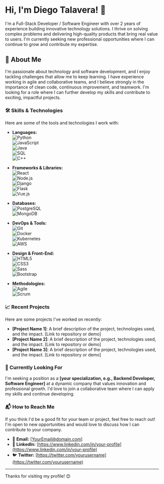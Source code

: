 # Hi, I'm Diego Talavera! 👋

I'm a Full-Stack Developer / Software Engineer with over 2 years of experience building innovative technology solutions. I thrive on solving complex problems and delivering high-quality products that bring real value to users. I'm currently seeking new professional opportunities where I can continue to grow and contribute my expertise.

## 🚀 About Me

I'm passionate about technology and software development, and I enjoy tackling challenges that allow me to keep learning. I have experience working in agile and collaborative teams, and I believe strongly in the importance of clean code, continuous improvement, and teamwork. I'm looking for a role where I can further develop my skills and contribute to exciting, impactful projects.

### 🛠️ Skills & Technologies

Here are some of the tools and technologies I work with:

- **Languages:**  
  ![Python](https://img.shields.io/badge/Python-3776AB?style=for-the-badge&logo=python&logoColor=white)  
  ![JavaScript](https://img.shields.io/badge/JavaScript-F7DF1E?style=for-the-badge&logo=javascript&logoColor=black)  
  ![Java](https://img.shields.io/badge/Java-007396?style=for-the-badge&logo=java&logoColor=white)  
  ![SQL](https://img.shields.io/badge/SQL-003B57?style=for-the-badge&logo=sqlite&logoColor=white)  
  ![C++](https://img.shields.io/badge/C%2B%2B-00599C?style=for-the-badge&logo=cplusplus&logoColor=white)

- **Frameworks & Libraries:**  
  ![React](https://img.shields.io/badge/React-61DAFB?style=for-the-badge&logo=react&logoColor=black)  
  ![Node.js](https://img.shields.io/badge/Node.js-339933?style=for-the-badge&logo=node.js&logoColor=white)  
  ![Django](https://img.shields.io/badge/Django-092E20?style=for-the-badge&logo=django&logoColor=white)  
  ![Flask](https://img.shields.io/badge/Flask-000000?style=for-the-badge&logo=flask&logoColor=white)  
  ![Vue.js](https://img.shields.io/badge/Vue.js-4FC08D?style=for-the-badge&logo=vue.js&logoColor=white)

- **Databases:**  
  ![PostgreSQL](https://img.shields.io/badge/PostgreSQL-4169E1?style=for-the-badge&logo=postgresql&logoColor=white)  
  ![MongoDB](https://img.shields.io/badge/MongoDB-47A248?style=for-the-badge&logo=mongodb&logoColor=white)

- **DevOps & Tools:**  
  ![Git](https://img.shields.io/badge/Git-F05032?style=for-the-badge&logo=git&logoColor=white)  
  ![Docker](https://img.shields.io/badge/Docker-2496ED?style=for-the-badge&logo=docker&logoColor=white)  
  ![Kubernetes](https://img.shields.io/badge/Kubernetes-326CE5?style=for-the-badge&logo=kubernetes&logoColor=white)  
  ![AWS](https://img.shields.io/badge/Amazon%20AWS-232F3E?style=for-the-badge&logo=amazon-aws&logoColor=white)

- **Design & Front-End:**  
  ![HTML5](https://img.shields.io/badge/HTML5-E34F26?style=for-the-badge&logo=html5&logoColor=white)  
  ![CSS3](https://img.shields.io/badge/CSS3-1572B6?style=for-the-badge&logo=css3&logoColor=white)  
  ![Sass](https://img.shields.io/badge/Sass-CC6699?style=for-the-badge&logo=sass&logoColor=white)  
  ![Bootstrap](https://img.shields.io/badge/Bootstrap-563D7C?style=for-the-badge&logo=bootstrap&logoColor=white)

- **Methodologies:**  
  ![Agile](https://img.shields.io/badge/Agile-121212?style=for-the-badge&logo=agile&logoColor=white)  
  ![Scrum](https://img.shields.io/badge/Scrum-555555?style=for-the-badge&logo=scrum&logoColor=white)

### 📈 Recent Projects

Here are some projects I've worked on recently:

- **[Project Name 1]**: A brief description of the project, technologies used, and the impact. [Link to repository or demo]
- **[Project Name 2]**: A brief description of the project, technologies used, and the impact. [Link to repository or demo]
- **[Project Name 3]**: A brief description of the project, technologies used, and the impact. [Link to repository or demo]

### 💼 Currently Looking For

I'm seeking a position as a **[your specialization, e.g., Backend Developer, Software Engineer]** at a dynamic company that values innovation and professional growth. I'd love to join a collaborative team where I can apply my skills and continue developing.

### 📬 How to Reach Me

If you think I'd be a good fit for your team or project, feel free to reach out! I'm open to new opportunities and would love to discuss how I can contribute to your company.

- 📧 **Email:** [YourEmail@domain.com]
- 💼 **LinkedIn:** [https://www.linkedin.com/in/your-profile](https://www.linkedin.com/in/your-profile)
- 🐦 **Twitter:** [https://twitter.com/yourusername](https://twitter.com/yourusername)

---

Thanks for visiting my profile! 😊
